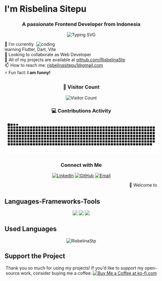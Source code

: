 <!-- Header Section -->
<h1 src="https://media.giphy.com/media/3o85xso9c5sjg8H4k8/giphy.gif" width="5%"></a> I'm Risbelina Sitepu</h1>
<h3 align="center">A passionate Frontend Developer from Indonesia</h3>

<!-- Stylish Banner with Typing Animation -->
<p align="center">
    <img src="https://readme-typing-svg.demolab.com?font=Roboto&size=30&duration=3000&pause=500&color=FF4500&center=true&vCenter=true&width=600&lines=Welcome+to+my+GitHub!;I+am+Risbelina+Sitepu;A+Frontend+Developer;Let's+Create+Something+Amazing!" alt="Typing SVG">
</p>

<!-- Frog GIF & Intro -->
<img align="right" alt="coding" width="400" src="https://media.giphy.com/media/l2JhOqJ5W7os8n9rG/giphy.gif">
<p align="left">
    🌱 I’m currently learning Flutter, Dart, Vite<br>
    🤝 Looking to collaborate as Web Developer<br>
    📂 All of my projects are available at <a href="https://github.com/RisbelinaStp?tab=repositories" target="_blank">github.com/RisbelinaStp</a><br>
    📫 How to reach me: <a href="mailto:risbelinasitepu1@gmail.com">risbelinasitepu1@gmail.com</a><br>
    ⚡ Fun fact: <b>I am funny!</b>
</p>

<!-- Visitor Count & Contributions -->
<div align="center">
    <h3>👀 Visitor Count</h3>
    <img src="https://profile-counter.glitch.me/RisbelinaStp/count.svg" alt="Visitor Count" width="100">
    <h3>💻 Contributions Activity</h3>
    <img src="https://raw.githubusercontent.com/salesp07/salesp07/output/github-contribution-grid-snake-dark.svg" alt="snake eating my contributions" style="max-width:100%;">
</div>

<!-- Social Icons -->
<div align="center">
    <h3>Connect with Me</h3>
    <a href="https://linkedin.com/in/risbelina" target="_blank"><img src="https://img.shields.io/badge/LinkedIn-0A66C2?style=for-the-badge&logo=linkedin&logoColor=white" alt="LinkedIn"></a>
    <a href="https://github.com/RisbelinaStp" target="_blank"><img src="https://img.shields.io/badge/GitHub-181717?style=for-the-badge&logo=github&logoColor=white" alt="GitHub"></a>
    <a href="mailto:risbelinasitepu1@gmail.com" target="_blank"><img src="https://img.shields.io/badge/Email-EA4335?style=for-the-badge&logo=gmail&logoColor=white" alt="Email"></a>
</div>

<!-- Marquee Animation -->
<p align="center">
    <marquee behavior="scroll" direction="left" scrollamount="5">
        🐸 Welcome to my world of coding! | 🚀 Let's collaborate and create something amazing! | 🌟 Thank you for visiting!
    </marquee>
</p>

<!-- Languages, Frameworks, and Tools -->
## <b>Languages-Frameworks-Tools</b>
<p align="center">
    <code><img src="https://skillicons.dev/icons?i=c,cpp,css,dart,go,html,java,javascript,lua,md,mysql,php,py,regex,sass"/></code>
    <code><img src="https://skillicons.dev/icons?i=bootstrap,flutter,gradle,materialui,jquery,nextjs,nodejs,npm,postman,react,tailwind,vite"/></code>
    <code><img src="https://skillicons.dev/icons?i=androidstudio,arduino,codepen,figma,git,github,powershell,pycharm,sublime,stackoverflow,vercel,visualstudio,vscode"/></code>
</p>

<!-- Most Used Languages -->
## <b>Used Languages</b>
<p align="center">
    <img src="https://github-readme-stats.vercel.app/api/top-langs?username=RisbelinaStp&show_icons=true&locale=en&layout=compact" alt="RisbelinaStp">
</p>

<!-- Support Section -->
## Support the Project
<p align="center">
    Thank you so much for using my projects! If you'd like to support my open-source work, consider buying me a coffee:
    <a href='https://ko-fi.com/risbelinasitepu' target='_blank'>
        <img height='36' style='border:0px;height:36px;' src='https://cdn.ko-fi.com/cdn/kofi1.png?v=3' border='0' alt='Buy Me a Coffee at ko-fi.com' />
    </a>
</p>
